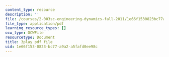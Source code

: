 ```yaml
---
content_type: resource
description: ''
file: /courses/2-003sc-engineering-dynamics-fall-2011/1e66f1530823bc77a9a2a5fafd0ee98c_zNCBDrnT05E.pdf
file_type: application/pdf
learning_resource_types: []
ocw_type: OCWFile
resourcetype: Document
title: 3play pdf file
uid: 1e66f153-0823-bc77-a9a2-a5fafd0ee98c
---
```

